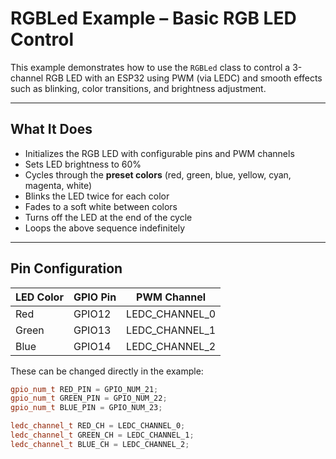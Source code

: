 # RGBLed Example – Basic RGB LED Control

This example demonstrates how to use the `RGBLed` class to control a 3-channel RGB LED with an ESP32 using PWM (via LEDC) and smooth effects such as blinking, color transitions, and brightness adjustment.

---

## What It Does

- Initializes the RGB LED with configurable pins and PWM channels
- Sets LED brightness to 60%
- Cycles through the **preset colors** (red, green, blue, yellow, cyan, magenta, white)
- Blinks the LED twice for each color
- Fades to a soft white between colors
- Turns off the LED at the end of the cycle
- Loops the above sequence indefinitely

---

## Pin Configuration

| LED Color | GPIO Pin     | PWM Channel     |
|-----------|--------------|-----------------|
| Red       | GPIO12       | LEDC_CHANNEL_0  |
| Green     | GPIO13       | LEDC_CHANNEL_1  |
| Blue      | GPIO14       | LEDC_CHANNEL_2  |

These can be changed directly in the example:

```cpp
gpio_num_t RED_PIN = GPIO_NUM_21;
gpio_num_t GREEN_PIN = GPIO_NUM_22;
gpio_num_t BLUE_PIN = GPIO_NUM_23;

ledc_channel_t RED_CH = LEDC_CHANNEL_0;
ledc_channel_t GREEN_CH = LEDC_CHANNEL_1;
ledc_channel_t BLUE_CH = LEDC_CHANNEL_2;
